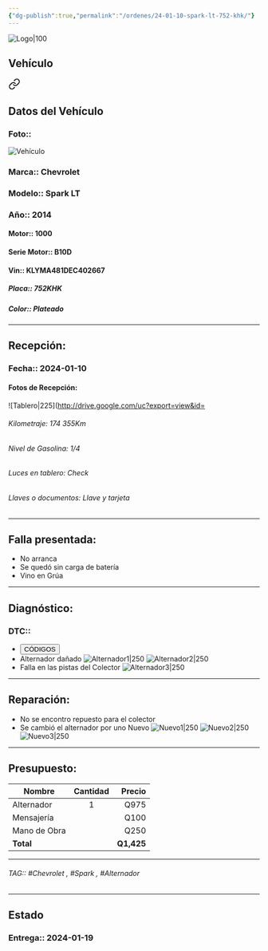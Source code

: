```yaml
---
{"dg-publish":true,"permalink":"/ordenes/24-01-10-spark-lt-752-khk/"}
---
```


![Logo|100](http://drive.google.com/uc?export=view&id=137fl3TIZ0-PU8b-Pt0bsjclwHub_u78G)

## Vehículo

<div class="transclusion internal-embed is-loaded"><a class="markdown-embed-link" href="/vehiculos/chevrolet/spark-lt-752-khk/#datos-del-vehiculo" aria-label="Open link"><svg xmlns="http://www.w3.org/2000/svg" width="24" height="24" viewBox="0 0 24 24" fill="none" stroke="currentColor" stroke-width="2" stroke-linecap="round" stroke-linejoin="round" class="svg-icon lucide-link"><path d="M10 13a5 5 0 0 0 7.54.54l3-3a5 5 0 0 0-7.07-7.07l-1.72 1.71"></path><path d="M14 11a5 5 0 0 0-7.54-.54l-3 3a5 5 0 0 0 7.07 7.07l1.71-1.71"></path></svg></a><div class="markdown-embed">



## Datos del Vehículo 
### Foto:: 
![Vehículo](http://drive.google.com/uc?export=view&id=1mbT8wLO_1GHbKMa6yOFNVjVJnOg2uffI)

### Marca:: Chevrolet 
### Modelo:: Spark LT
### Año:: 2014
#### Motor:: 1000
#### Serie Motor:: B10D
#### Vin:: KLYMA481DEC402667
##### Placa:: 752KHK
##### Color:: Plateado
---


</div></div>


## Recepción:
### Fecha:: 2024-01-10
#### Fotos de Recepción: 
![Tablero|225](http://drive.google.com/uc?export=view&id=

###### Kilometraje: 174 355Km
###### Nivel de Gasolina: 1/4
###### Luces en tablero: Check
###### Llaves o documentos: Llave y tarjeta 

---

## Falla presentada:
- No arranca
- Se quedó sin carga de batería 
- Vino en Grúa 



---

## Diagnóstico:
### DTC:: 

- <a href="http"><button class="btn success">CÓDIGOS</button></a>
- Alternador dañado 
	![Alternador1|250](http://drive.google.com/uc?export=view&id=1mcUFS6BUXGMxhhorrU9lfbxp9WX8_p9y)
	![Alternador2|250](http://drive.google.com/uc?export=view&id=1mdxdpNGAKqiU0kwUz8ZWGZ3Sf3riBFbB)
- Falla en las pistas del Colector
	![Alternador3|250](http://drive.google.com/uc?export=view&id=1meEaGrkg8y1Lv5ospRQLGvO5vlWSX6ml)

---
## Reparación:
- No se encontro repuesto para el colector 
- Se cambió el alternador por uno Nuevo
	![Nuevo1|250](http://drive.google.com/uc?export=view&id=1mNQhCg1NOxrv3nCyFSdAkwVN8wlNolIU)
	![Nuevo2|250](http://drive.google.com/uc?export=view&id=1mQl6rUrlaxOaapJUZBWJ5o4sXEv46Nvm)
	![Nuevo3|250](http://drive.google.com/uc?export=view&id=1mT4_SIobK-oIArcEmjJCOTneUb5syaUP)

---

## Presupuesto:

| Nombre       | Cantidad | Precio |
| ------------ |:--------:| ------:|
| Alternador   |    1     |   Q975 |
| Mensajería   |          |   Q100 |
| Mano de Obra |          |   Q250 |
| **Total**             |          |    **Q1,425**    |

---

###### TAG:: #Chevrolet , #Spark , #Alternador 

---

## Estado

### Entrega:: 2024-01-19